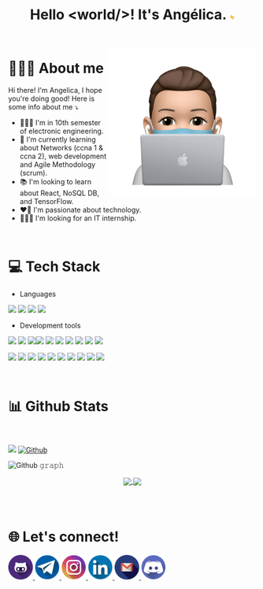 <br/>
<br/><h1 align="center">
  Hello &lt;world/&gt;!
  It's Angélica.
  <a target="_blank">
    <img src="https://github.com/angelicaba23/angelicaba23/blob/main/img/wave.gif" width="10px" />
  </a>
</h1>

<br/>

<a target="_blank"> <img align="right" width="300" alt="memoji" src="https://github.com/angelicaba23/angelicaba23/blob/main/img/memoji.png" >
</a>

<h1 align="left">
  🙆🏻‍♀️ About me
</h1>
Hi there! I'm Angelica, I hope you're doing good! Here is some info about me ⤵️

- 👩🏻‍🎓 I'm in 10th semester of electronic engineering.
- 🌱 I'm currently learning about Networks (ccna 1 & ccna 2), web development and Agile Methodology (scrum).
- 📚 I'm looking to learn about React, NoSQL DB, and TensorFlow.
- ❤️‍🔥 I'm passionate about technology.
- 👩🏻‍💻 I'm looking for an IT internship.

<br/>

<h1>
 💻 Tech Stack
</h1>

- Languages

<img src="https://cdn.jsdelivr.net/gh/devicons/devicon/icons/python/python-original-wordmark.svg" height="60" /> <img src="https://cdn.jsdelivr.net/gh/devicons/devicon/icons/java/java-original-wordmark.svg" height="60"/> <img src="https://cdn.jsdelivr.net/gh/devicons/devicon/icons/dart/dart-original-wordmark.svg" height="60" /> <img src="https://cdn.jsdelivr.net/gh/devicons/devicon/icons/javascript/javascript-original.svg" height="60" /> 

- Development tools


<img src="https://cdn.jsdelivr.net/gh/devicons/devicon/icons/flutter/flutter-original.svg" height="60"/> <img src="https://cdn.jsdelivr.net/gh/devicons/devicon/icons/html5/html5-original-wordmark.svg" height="60"/>
 <img src="https://cdn.jsdelivr.net/gh/devicons/devicon/icons/css3/css3-original-wordmark.svg" height="60"/><img src="https://cdn.jsdelivr.net/gh/devicons/devicon/icons/heroku/heroku-plain-wordmark.svg" height="60"/> <img src="https://cdn.jsdelivr.net/gh/devicons/devicon/icons/jupyter/jupyter-original-wordmark.svg" height="60"/> <img src="https://cdn.jsdelivr.net/gh/devicons/devicon/icons/linux/linux-original.svg" height="60"/> <img src="https://cdn.jsdelivr.net/gh/devicons/devicon/icons/matlab/matlab-original.svg" height="60"/>  <img src="https://cdn.jsdelivr.net/gh/devicons/devicon/icons/pandas/pandas-original-wordmark.svg" height="60"/> <img src="https://cdn.jsdelivr.net/gh/devicons/devicon/icons/bash/bash-original.svg" height="60"/> <img src="https://cdn.jsdelivr.net/gh/devicons/devicon/icons/github/github-original-wordmark.svg" height="60"/> 
 
 
<img src="https://cdn.jsdelivr.net/gh/devicons/devicon/icons/arduino/arduino-original-wordmark.svg" height="60"/> <img src="https://cdn.jsdelivr.net/gh/devicons/devicon/icons/numpy/numpy-original-wordmark.svg" height="60"/> <img src="https://cdn.jsdelivr.net/gh/devicons/devicon/icons/mysql/mysql-original-wordmark.svg" height="60"/> <img src="https://cdn.jsdelivr.net/gh/devicons/devicon/icons/npm/npm-original-wordmark.svg" height="60"/> <img src="https://cdn.jsdelivr.net/gh/devicons/devicon/icons/express/express-original-wordmark.svg" height="60"/> <img src="https://cdn.jsdelivr.net/gh/devicons/devicon/icons/nodejs/nodejs-original-wordmark.svg" height="60"/> <img src="https://cdn.jsdelivr.net/gh/devicons/devicon/icons/git/git-original-wordmark.svg" height="60"/> <img src="https://cdn.jsdelivr.net/gh/devicons/devicon/icons/amazonwebservices/amazonwebservices-original-wordmark.svg" height="60"/> <img src="https://cdn.jsdelivr.net/gh/devicons/devicon/icons/vscode/vscode-original-wordmark.svg" height="60" /> <img src="https://cdn.jsdelivr.net/gh/devicons/devicon/icons/apple/apple-original.svg" height="60"/> 



<link rel="stylesheet" href="https://cdn.jsdelivr.net/gh/devicons/devicon@v2.14.0/devicon.min.css">
<br/>

<h1>
  📊 Github Stats
</h1>

  <br>


<!-- Profile View Count and GitStats -->

![](https://komarev.com/ghpvc/?username=angelicaba23&style=plastic)
[![Github](https://img.shields.io/github/followers/angelicaba23?label=Follow&style=social)](https://github.com/angelicaba23)

![Github 𝚐𝚛𝚊𝚙𝚑](https://activity-graph.herokuapp.com/graph?username=angelicaba23&theme=react-dark&hide_border=true&style=plastic)
  
<p align="center">
  <a href="https://github.com/angelicaba23">
    <img align="center" src="https://github-readme-stats.vercel.app/api?username=angelicaba23&show_icons=true&hide_border=true&title_color=5BCCEB&amp&icon_color=FFFFFF&amp&text_color=FFFFFF&amp&bg_color=0E1117&count_private=true&include_all_commits=true"/>
  </a>
  <a href="https://github.com/angelicaba23">
    <img align="center" height="195px"  src="https://github-readme-stats.vercel.app/api/top-langs/?username=angelicaba23&text_color=FFFFFF&bg_color=0E1117&title_color=5BCCEB&langs_count=15&layout=compact&hide_border=true" />
  </a>
</p>


<br/>
<br/>
  
<h1>
  🌐 Let's connect!
</h1>
<a href="https://github.com/angelicaba23" target="_blank" >
  <img width="50" alt="github" src="https://github.com/angelicaba23/angelicaba23/blob/main/img/github.png">
</a>

<a href="https://t.me/angelicaba23" target="_blank" >
  <img width="50" alt="telegram" src="https://github.com/angelicaba23/angelicaba23/blob/main/img/telegram.png">
</a>

<a href="https://instagram.com/angelicaba23" target="_blank" >
  <img width="50" alt="instagram" src="https://github.com/angelicaba23/angelicaba23/blob/main/img/instagram.png">
</a>

<a href="https://www.linkedin.com/in/angelicaba23/" target="_blank" >
  <img width="50" alt="linkedin" src="https://github.com/angelicaba23/angelicaba23/blob/main/img/linkedin.png">
</a>

<a href="mailto:angelicaba9923@gmail.com" target="_blank" >
  <img width="50" alt="gmail" src="https://github.com/angelicaba23/angelicaba23/blob/main/img/gmail.png">
</a>

<a href="https://discordapp.com/users/691853335816306688" target="_blank" >
  <img width="50" alt="discord" src="https://github.com/angelicaba23/angelicaba23/blob/main/img/discord.png">
</a>
